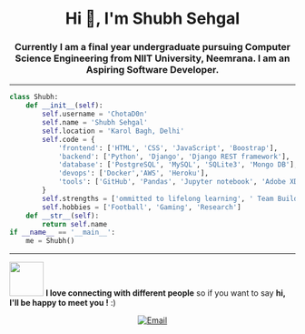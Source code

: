 <h1 align="center">Hi 👋, I'm Shubh Sehgal</h1>
<h3 align="center">Currently I am a final year undergraduate pursuing Computer Science Engineering from NIIT University, Neemrana. I am an Aspiring Software Developer. </h3>


---
```python
class Shubh:
    def __init__(self):
        self.username = 'ChotaD0n'
        self.name = 'Shubh Sehgal'
        self.location = 'Karol Bagh, Delhi'
        self.code = {
            'frontend': ['HTML', 'CSS', 'JavaScript', 'Boostrap'],
            'backend': ['Python', 'Django', 'Django REST framework'],
            'database': ['PostgreSQL', 'MySQL', 'SQLite3', 'Mongo DB'],
            'devops': ['Docker','AWS', 'Heroku'],
            'tools': ['GitHub', 'Pandas', 'Jupyter notebook', 'Adobe XD' ],
        }
        self.strengths = ['ommitted to lifelong learning', ' Team Building', 'Reliable and consistent']
        self.hobbies = ['Football', 'Gaming', 'Research']
    def __str__(self):
        return self.name
if __name__ == '__main__':
    me = Shubh()
```

---
<img src="https://media.giphy.com/media/LnQjpWaON8nhr21vNW/giphy.gif" width="60"> <b>I love connecting with different people</b> so if you want to say <b>hi, I'll be happy to meet you !</b> :)

<p align="center">
<a href="mailto:shubh.work2506@gmail.com"><img alt="Email" src="https://img.shields.io/badge/Email-shubh.work2506@gmail.com-blue?style=flat-square&logo=gmail"></a>
</p>
